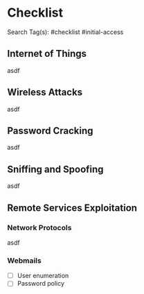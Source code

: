# Checklist

Search Tag(s): #checklist #initial-access

## Internet of Things

asdf

## Wireless Attacks

asdf

## Password Cracking

asdf

## Sniffing and Spoofing

asdf

## Remote Services Exploitation

### Network Protocols

asdf

### Webmails

- [ ] User enumeration
- [ ] Password policy